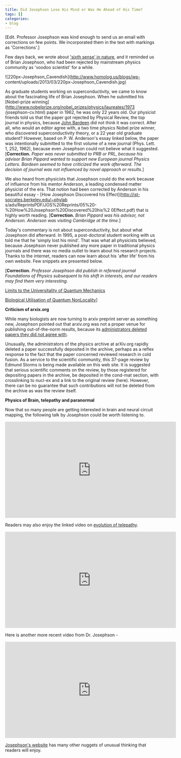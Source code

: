 ```yaml
---
title: Did Josephson Lose His Mind or Was He Ahead of His Time?
tags: []
categories:
- blog
---
```

[Edit. Professor Josephson was kind enough to send us an email with
corrections on few points. We incorporated them in the text with markings as
'Corrections'.]
<!--more-->

Few days back, we wrote about ['sixth sense' in
nature](http://www.homolog.us/blogs/2013/03/01/sixth-sense-in-vertebrates/),
and it reminded us of Brian Josephson, who had been rejected by mainstream
physics community as 'voodoo scientist' for a while.

![220px-Josephson_Cavendish](http://www.homolog.us/blogs/wp-
content/uploads/2013/03/220px-Josephson_Cavendish.jpg)

As graduate students working on superconductivity, we came to know about the
fascinating life of Brian Josephson. When he submitted his [Nobel-prize
winning](http://www.nobelprize.org/nobel_prizes/physics/laureates/1973
/josephson-cv.html) paper in 1962, he was only 22 years old. Our physicist
friends told us that the paper got rejected by Physical Review, the top
journal in physics, because [John
Bardeen](http://en.wikipedia.org/wiki/John_Bardeen) did not think it was
correct. After all, who would an editor agree with, a two time physics Nobel
prize winner, who discovered superconductivity theory, or a 22 year old
graduate student? However, based on P. W. Anderson's essay linked below, the
paper was intentionally submitted to the first volume of a new journal (Phys.
Lett. 1, 252, 1962), because even Josephson could not believe what it
suggested. [**Correction.** _Paper was never submitted to PRB or PRL, because
his advisor Brian Pippard wanted to support new European journal Physics
Letters. Bardeen seemed to have criticized the work afterward. The decision of
journal was not influenced by novel approach or results._]

We also heard from physicists that Josephson could do the work because of
influence from his mentor Anderson, a leading condensed matter physicist of
the era. That notion had been corrected by Anderson in his beautiful essay -
[How Josephson Discovered his Effect](http://ist-socrates.berkeley.edu/~phylab
s/adv/ReprintsPDF/JOS%20Reprints/05%20-%20How%20Josephson%20Discovered%20his%2
0Effect.pdf) that is highly worth reading. [**Correction.** _Brian Pippard was
his advisor, not Anderson. Anderson was visiting Cambridge at the time._]

Today's commentary is not about superconductivity, but about what Josephson
did afterward. In 1995, a post-doctoral student working with us told me that
he 'simply lost his mind'. That was what all physicists believed, because
Josephson never published any more paper in traditional physics journals and
there was no media outlet to learn about his research projects. Thanks to the
internet, readers can now learn about his 'after life' from his own website.
Few snippets are presented below.

[**Correction.** _Professor Josephson did publish in refereed journal
Foundations of Physics subsequent to his shift in interests, and our readers
may find them very interesting._

[Limits to the Universitality of Quantum
Mechanics](http://www.tcm.phy.cam.ac.uk/~bdj10/papers/QMlimits.html)

[Biological Utilisation of Quantum
NonLocality](http://www.tcm.phy.cam.ac.uk/~bdj10/papers/bell.html)]

**Criticism of arxix.org**

While many biologists are now turning to arxiv preprint server as something
new, Josephson pointed out that arxiv.org was not a proper venue for
publishing out-of-the-norm results, because its [administrators deleted papers
they did not agree with](http://www.tcm.phy.cam.ac.uk/~bdj10/).

>

Unusually, the administrators of the physics archive at arXiv.org rapidly
deleted a paper successfully deposited in the archive, perhaps as a reflex
response to the fact that the paper concerned reviewed research in cold
fusion. As a service to the scientific community, this 37-page review by
Edmund Storms is being made available on this web site. It is suggested that
serious scientific comments on the review, by those registered for depositing
papers in the archive, be deposited in the cond-mat section, with crosslinking
to nucl-ex and a link to the original review (here). However, there can be no
guarantee that such contributions will not be deleted from the archive as was
the review itself.

**Physics of Brain, telepathy and paranormal**

Now that so many people are getting interested in brain and neural circuit
mapping, the following talk by Josephson could be worth listening to.

<iframe width="560" height="315" src="http://www.youtube.com/embed/Bq4SKC9ze7Y" frameborder="0"> </iframe>

Readers may also enjoy the linked video on [evolution of
telepathy](http://sms.cam.ac.uk/media/1097239).

<iframe width="560" height="315" src="http://www.youtube.com/embed/2MOzlSF0a8M" frameborder="0"> </iframe>

Here is another more recent video from Dr. Josephson -

<iframe width="560" height="315" src="http://www.youtube.com/embed/Bq4SKC9ze7Y" frameborder="0"> </iframe>

[Josephson's website](http://www.tcm.phy.cam.ac.uk/~bdj10/) has many other
nuggets of unusual thinking that readers will enjoy.

